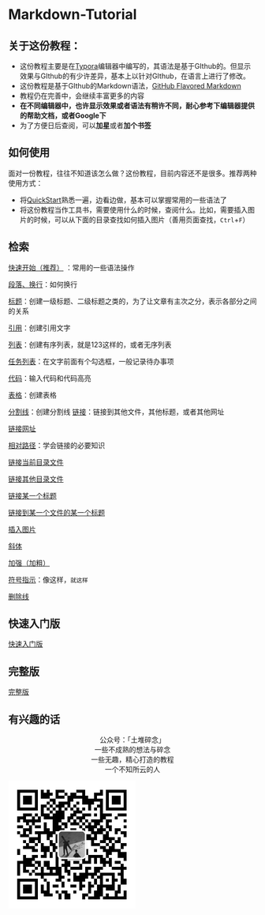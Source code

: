 # Markdown-Tutorial
## 关于这份教程：

* 这份教程主要是在[Typora](https://typora.io/)编辑器中编写的，其语法是基于GIthub的。但显示效果与GIthub的有少许差异，基本上以针对GIthub，在语言上进行了修改。
* 这份教程是基于GIthub的Markdown语法，[GitHub Flavored Markdown](https://help.github.com/categories/writing-on-github/)
* 教程仍在完善中，会继续丰富更多的内容
* **在不同编辑器中，也许显示效果或者语法有稍许不同，耐心参考下编辑器提供的帮助文档，或者Google下**
* 为了方便日后查阅，可以**加星**或者**加个书签**

## 如何使用

面对一份教程，往往不知道该怎么做？这份教程，目前内容还不是很多。推荐两种使用方式：

* 将[QuickStart](QuickStart.md)熟悉一遍，边看边做，基本可以掌握常用的一些语法了
* 将这份教程当作工具书，需要使用什么的时候，查阅什么。比如，需要插入图片的时候，可以从下面的目录查找如何插入图片（善用页面查找，`Ctrl`+`F`）

## 检索

[快速开始（推荐）](QuickStart.md) ：常用的一些语法操作

[段落、换行](BlockElement.md#段落和换行符)：如何换行

[标题](BlockElement.md#标题)：创建一级标题、二级标题之类的，为了让文章有主次之分，表示各部分之间的关系

[引用](BlockElement.md#引用)：创建引用文字

[列表](BlockElement.md#列表)：创建有序列表，就是123这样的，或者无序列表

[任务列表](BlockElement.md#任务列表)：在文字前面有个勾选框，一般记录待办事项

[代码](BlockElement.md#代码块)：输入代码和代码高亮

[表格](BlockElement.md#表格)：创建表格

[分割线](BlockElement.md#水平线（分割线）)：创建分割线
[链接](SpanElement.md#链接)：链接到其他文件，其他标题，或者其他网址

[链接网址](SpanElement.md#链接网址)

[相对路径](SpanElement.md#相对路径)：学会链接的必要知识

[链接当前目录文件](SpanElement.md#链接当前目录文件)

[链接其他目录文件](SpanElement.md#链接其他目录文件)

[链接某一个标题](SpanElement.md#链接某一个标题)

[链接到某一个文件的某一个标题](SpanElement.md#链接到某一个文件的某一个标题)

[插入图片](SpanElement.md#插入图片)

[斜体](SpanElement.md#斜体)

[加强（加粗）](SpanElement.md#加强（加粗）)

[符号指示](SpanElement.md#符号指示)：像这样，`就这样`

[删除线](SpanElement.md#删除线)

## 快速入门版

[快速入门版](QuickStart.md)

## 完整版

[完整版](Complete.md)

## 有兴趣的话

<center>公众号：「土堆碎念」</center>
<center>一些不成熟的想法与碎念</center>
<center>一些无趣，精心打造的教程</center>
<center>一个不知所云的人</center>

![wechat](imgs/wechat.jpg)









